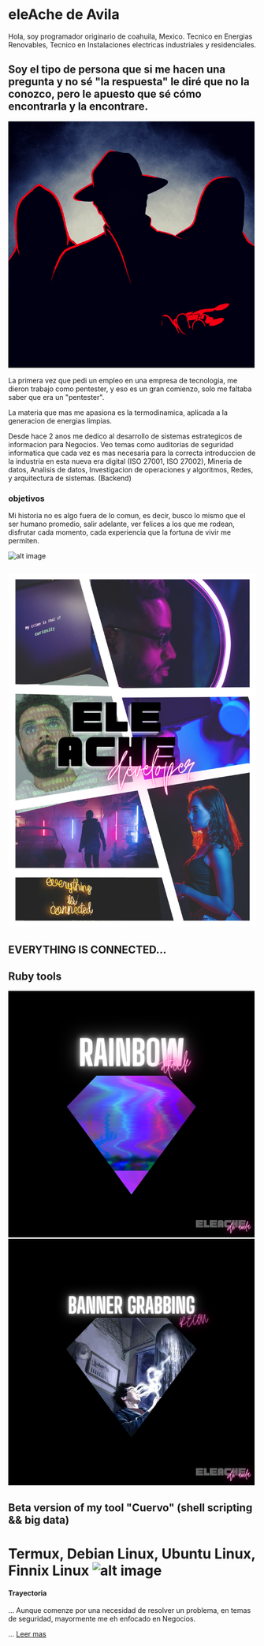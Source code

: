 # eleAche de Avila
Hola, soy programador originario de coahuila, Mexico.
Tecnico en Energias Renovables, Tecnico en Instalaciones electricas industriales y residenciales.

## Soy el tipo de persona que si me hacen una pregunta y no sé "la respuesta" le diré que no la conozco, pero le apuesto que sé cómo encontrarla y la encontrare.
![alt image](wallpaper3.png)

La primera vez que pedi un empleo en una empresa de tecnologia, me dieron trabajo como pentester, y eso es un gran comienzo, solo me faltaba saber que era un "pentester".

La materia que mas me apasiona es la termodinamica, aplicada a la generacion de energias limpias.

Desde hace 2 anos me dedico al desarrollo de sistemas estrategicos de informacion para Negocios. Veo temas como auditorias de seguridad informatica que cada vez es mas necesaria para la correcta introduccion de la industria en esta nueva era digital (ISO 27001, ISO 27002), Mineria de datos, Analisis de datos, Investigacion de operaciones y algoritmos, Redes, y arquitectura de sistemas. (Backend)

### objetivos
Mi historia no es algo fuera de lo comun, es decir, busco lo mismo que el ser humano promedio, salir adelante, ver felices a los que me rodean, disfrutar cada momento, cada experiencia que la fortuna de vivir me permiten.

![alt image](wallpaper2.png)

![alt image](1.png)
---
## EVERYTHING IS CONNECTED...

## Ruby tools
![alt image](https://github.com/LuisHDeAvila/ruby-pentest/blob/main/images/1.png)
![alt image](https://github.com/LuisHDeAvila/ruby-pentest/blob/main/images/5.png)

## Beta version of my tool "Cuervo" (shell scripting && big data)
Termux, Debian Linux, Ubuntu Linux, Finnix Linux
![alt image](https://github.com/LuisHDeAvila/pro-cuervo/blob/main/docs/cuervo.png)
=== 
#### Trayectoria
...
Aunque comenze por una necesidad de resolver un problema, en temas de seguridad, mayormente me eh enfocado en Negocios. 

... [Leer mas](docs/Aboutme.md)